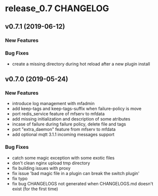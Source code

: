 # release_0.7 CHANGELOG



## v0.7.1 (2019-06-12)

### New Features


### Bug Fixes
- create a missing directory during hot reload after a new plugin install





## v0.7.0 (2019-05-24)

### New Features
- introduce log management with mfadmin
- add keep-tags and keep-tags-suffix when failure-policy is move
- port redis_service feature of mfserv to mfdata
- add missing initialization and description of some atributes
- incase of failure during failure policy, delete file and tags
- port "extra_daemon" feature from mfserv to mfdata
- add optional mqtt 3.1.1 incoming messages support


### Bug Fixes
- catch some magic exception with some exotic files
- don't clean nginx upload tmp directory
- fix building issues with proxy
- fix issue 'bad magic file in a plugin can break the switch plugin'
- fix typo
- fix bug CHANGELOGS not generated when CHANGELOGS.md doesn't exist (for the first time)





